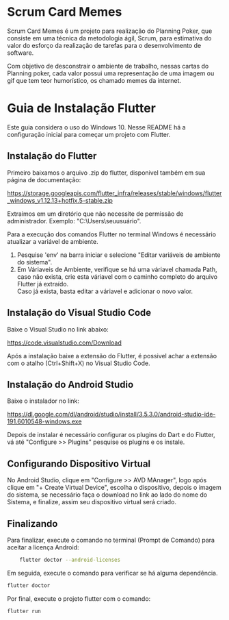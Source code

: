 # Scrum Card Memes

 Scrum Card Memes é um projeto para realização do Planning Poker, que consiste em uma técnica da metodologia ágil, Scrum, para estimativa do valor do esforço da realização de tarefas para o desenvolvimento de software.

 Com objetivo de desconstrair o ambiente de trabalho, nessas cartas do Planning poker, cada valor possui uma representação de uma imagem ou gif que tem teor humorístico, os chamado memes da internet.

# Guia de Instalação Flutter

Este guia considera o uso do Windows 10.
Nesse README há a configuração inicial para começar um projeto com Flutter.

## Instalação do Flutter

Primeiro baixamos o arquivo .zip do flutter, disponivel também em sua página de documentação:

https://storage.googleapis.com/flutter_infra/releases/stable/windows/flutter_windows_v1.12.13+hotfix.5-stable.zip

Extraimos em um diretório que não necessite de permissão de administrador. Exemplo: "C:\Users\seuusuário\".

Para a execução dos comandos Flutter no terminal Windows é necessário atualizar a variável de ambiente.
<ol>
<li>Pesquise 'env' na barra iniciar e selecione "Editar variáveis de ambiente do sistema". </li>
<li>Em Váriaveis de Ambiente, verifique se há uma váriavel chamada Path, caso não exista, crie esta váriavel com o caminho completo do arquivo Flutter já extraído. <br>Caso já exista, basta editar a váriavel e adicionar o novo valor.

</ol>


## Instalação do Visual Studio Code

Baixe o Visual Studio no link abaixo:

https://code.visualstudio.com/Download

Após a instalação baixe a extensão do Flutter, é possivel achar a extensão com o atalho (Ctrl+Shift+X) no Visual Studio Code.

## Instalação do Android Studio

Baixe o instalador no link:

https://dl.google.com/dl/android/studio/install/3.5.3.0/android-studio-ide-191.6010548-windows.exe

Depois de instalar é necessário configurar os plugins do Dart e do Flutter, vá até "Configure >> Plugins" pesquise os plugins e os instale.

## Configurando Dispositivo Virtual

No Android Studio, clique em "Configure >> AVD MAnager", logo após clique em "+ Create Virtual Device", escolha o dispositivo, depois o imagem do sistema, se necessário faça o download no link ao lado do nome do Sistema, e finalize, assim seu dispositivo virtual será criado.

## Finalizando 

Para finalizar, execute o comando no terminal (Prompt de Comando) para aceitar a licença Android:

```bash
    flutter doctor --android-licenses
```

Em seguida, execute o comando para verificar se há alguma dependência.

```bash
flutter doctor
```

Por final, execute o projeto flutter com o comando:
```bash
flutter run
```